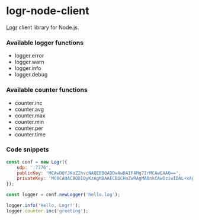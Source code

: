 # logr-node-client

[Logr] client library for Node.js.

[Logr]: https://github.com/504dev/logr

### Available logger functions

* logger.error
* logger.warn
* logger.info
* logger.debug

### Available counter functions

* counter.inc
* counter.avg
* counter.max
* counter.min
* counter.per
* counter.time

### Code snippets

```javascript
const conf = new Logr({
    udp: ':7776',
    publicKey: 'MCAwDQYJKoZIhvcNAQEBBQADDwAwDAIFAMg7IrMCAwEAAQ==',
    privateKey: 'MC0CAQACBQDIOyKzAgMBAAECBQCHaZwRAgMA0nkCAwDziwIDAL+xAgJMKwICGq0=',
});

const logger = conf.newLogger('hello.log');

logger.info('Hello, Logr!');
logger.counter.inc('greeting');
```
